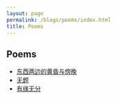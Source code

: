 ```yaml
---
layout: page
permalink: /blogs/poems/index.html
title: Poems
---
```


## Poems

- [东西两边的黄昏与傍晚](https://Peiyuan-Wang.github.io/blogs/poems/东西两边的黄昏与傍晚)
- [无题](https://Peiyuan-Wang.github.io/blogs/poems/无题)
- [有缘无分](https://Peiyuan-Wang.github.io/blogs/poems/有缘无分)